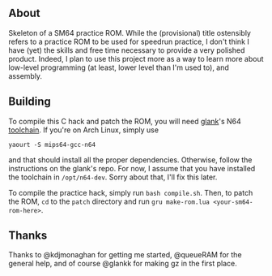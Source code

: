 ## About

Skeleton of a SM64 practice ROM. While the (provisional) title ostensibly refers to
a practice ROM to be used for speedrun practice, I don't think I have (yet) the
skills and free time necessary to provide a very polished product. Indeed, I plan
to use this project more as a way to learn more about low-level programming
(at least, lower level than I'm used to), and assembly.

## Building

To compile this C hack and patch the ROM, you will need [glank](https://github.com/glankk)'s
N64 [toolchain](https://github.com/glankk/n64). If you're on Arch Linux, simply use
```
yaourt -S mips64-gcc-n64
```
and that should install all the proper dependencies. Otherwise, follow
the instructions on the glank's repo. For now, I assume that
you have installed the toolchain in `/opt/n64-dev`. Sorry about that, I'll fix
this later.

To compile the practice hack, simply run `bash compile.sh`. Then, to patch the
ROM, `cd` to the `patch` directory and run `gru make-rom.lua <your-sm64-rom-here>`.

## Thanks

Thanks to @kdjmonaghan for getting me started, @queueRAM for the general help, and of course @glankk
for making gz in the first place.
